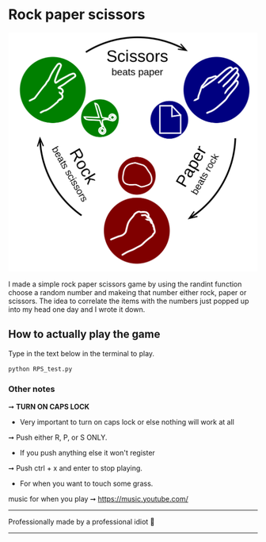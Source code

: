 # Rock paper scissors

![RPS](photo/rps.png)

I made a simple rock paper scissors game by using the randint function choose a random number and makeing that number either rock, paper or scissors.
The idea to correlate the items with the numbers just popped up into my head one day and I wrote it down.

## How to actually play the game

Type in the text below in the terminal to play.

``` python
python RPS_test.py
```
### Other notes

➞ **TURN ON CAPS LOCK** 

- Very important to turn on caps lock or else nothing will work at all

➞ Push either R, P, or S ONLY.

- If you push anything else it won't register 

➞ Push ctrl + x and enter to stop playing.

- For when you want to touch some grass.


music for when you play ➞ https://music.youtube.com/

---
Professionally made by a professional idiot  🧊

---

